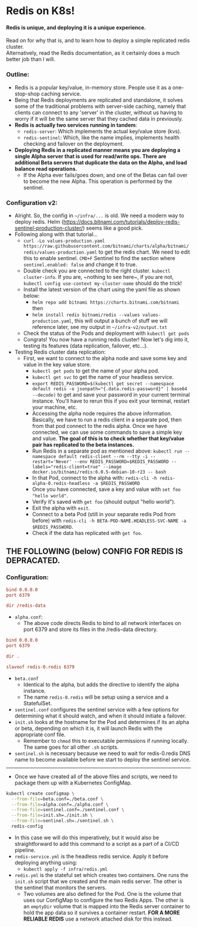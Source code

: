 # Redis on K8s!
#### Redis is unique, and deploying it is a unique experience.
Read on for why that is, and to learn how to deploy a simple replicated redis cluster.  
Alternatively, read the Redis documentation, as it certainly does a much better job than I will.  
  
### Outline:
* Redis is a popular key/value, in-memory store. People use it as a one-stop-shop caching service.
* Being that Redis deployments are replicated and standalone, it solves some of the traditional problems with server-side caching, namely that clients can connect to any 'server' in the cluster, without us having to worry if it will be the same server that they cached data in previously.
* **Redis is actually two services running in tandem**:
  * `redis-server`: Which implements the actual key/value store (kvs).
  * `redis-sentinel`: Which, like the name implies, implements health checking and failover on the deployment.
* **Deploying Redis in a replicated manner means you are deploying a single Alpha server that is used for read/write ops. There are additional Beta servers that duplicate the data on the Alpha, and load balance read operations.**
  * If the Alpha ever fails/goes down, and one of the Betas can fail over to become the new Alpha. This operation is performed by the sentinel.

### Configuration v2:
* Alright. So, the config in `~/infra/...` is old. We need a modern way to deploy redis. Helm (https://docs.bitnami.com/tutorials/deploy-redis-sentinel-production-cluster/) seems like a good pick.
* Following along with that tutorial...
  * `curl -Lo values-production.yaml https://raw.githubusercontent.com/bitnami/charts/alpha/bitnami/redis/values-production.yaml` to get the redis chart. We need to edit this to enable sentinel. `CMD+F` Sentinel to find the section where `sentinel.enabled: false` and change it to true.
  * Double check you are connected to the right cluster. `kubectl cluster-info`. If you are, ~nothing to see here~, if you are not, `kubectl config use-context my-cluster-name` should do the trick!
  * Install the latest version of the chart using the yaml file as shown below:
    * `helm repo add bitnami https://charts.bitnami.com/bitnami` then
    * `helm install redis bitnami/redis --values values-production.yaml`, this will output a bunch of stuff we will reference later, see my output in `~/infra-v2/output.txt`
  * Check the status of the Pods and deployment with `kubectl get pods`
  * Congrats! You now have a running redis cluster! Now let's dig into it, testing its features (data replication, failover, etc...).
* Testing Redis cluster data replication:
  * First, we want to connect to the alpha node and save some key and value in the key value store.
    * `kubectl get pods` to get the name of your alpha pod.
    * `kubectl get svc` to get the name of your headless service.
    * `export REDIS_PASSWORD=$(kubectl get secret --namespace default redis -o jsonpath="{.data.redis-password}" | base64 --decode)` to get and save your password in your current terminal instance. You'll have to rerun this if you exit your terminal, restart your machine, etc.
    * Accessing the alpha node requires the above information. Basically, we have to run a redis client in a separate pod, then from that pod connect to the redis alpha. Once we have connected, we can use some commands to save a simple key and value. **The goal of this is to check whether that key/value pair has replicated to the beta instances.**
    * Run Redis in a separate pod as mentioned above: `kubectl run --namespace default redis-client --rm --tty -i --restart='Never' --env REDIS_PASSWORD=$REDIS_PASSWORD --labels="redis-client=true" --image docker.io/bitnami/redis:6.0.5-debian-10-r23 -- bash`
    * In that Pod, connect to the alpha with: `redis-cli -h redis-alpha-0.redis-headless -a $REDIS_PASSWORD`
    * Once you have connected, save a key and value with `set foo "hello world"`.
    * Verify it's saved with `get foo` (should output "hello world").
    * Exit the alpha with `exit`.
    * Connect to a beta Pod (still in your separate redis Pod from before) with `redis-cli -h BETA-POD-NAME.HEADLESS-SVC-NAME -a $REDIS_PASSWORD`.
    * Check if the data has replicated with `get foo`.


## THE FOLLOWING (below) CONFIG FOR REDIS IS DEPRACATED.
### Configuration:
```alpha.conf
bind 0.0.0.0
port 6379

dir /redis-data
```
* `alpha.conf`:
  * The above code directs Redis to bind to all network interfaces on port 6379 and store its files in the /redis-data directory.
```beta.conf
bind 0.0.0.0
port 6379

dir .

slaveof redis-0.redis 6379
```
* `beta.conf`
  * Identical to the alpha, but adds the directive to identify the alpha instance.
  * The name `redis-0.redis` will be setup using a service and a StatefulSet.
* `sentinel.conf` configures the sentinel service with a few options for determining what it should watch, and when it should initiate a failover.
* `init.sh` looks at the hostname for the Pod and determines if its an alpha or beta, depending on which it is, it will launch Redis with the appropriate conf file.
  * Remember to `chmod` this to executable permissions if running locally. The same goes for all other `.sh` scripts.
* `sentinel.sh` is necessary because we need to wait for redis-0.redis DNS name to become available before we start to deploy the sentinel service.  
------------------  
* Once we have created all of the above files and scripts, we need to package them up with a Kubernetes ConfigMap.
```bash
kubectl create configmap \
  --from-file=beta.conf=./beta.conf \
  --from-file=alpha.conf=./alpha.conf \
  --from-file=sentinel.conf=./sentinel.conf \
  --from-file=init.sh=./init.sh \
  --from-file=sentinel.sh=./sentinel.sh \
  redis-config
```
  * In this case we will do this imperatively, but it would also be straightforward to add this command to a script as a part of a CI/CD pipeline.
* `redis-service.yml` is the headless redis service. Apply it before deploying anything using:
  * `kubectl apply -f infra/redis.yml`
* `redis.yml` is the stateful set which creates two containers. One runs the `init.sh` script that we created and the main redis server. The other is the sentinel that monitors the servers.
  * Two volumes are also defined for the Pod. One is the volume that uses our ConfigMap to configure the two Redis Apps. The other is an `emptyDir` volume that is mapped into the Redis server container to hold the app data so it survives a container restart. **FOR A MORE RELIABLE REDIS** use a network attached disk for this instead.
